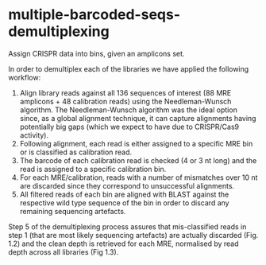 # multiple-barcoded-seqs-demultiplexing
Assign CRISPR data into bins, given an amplicons set.

In order to demultiplex each of the libraries we have applied the following workflow:
1. Align library reads against all 136 sequences of interest (88 MRE amplicons + 48 calibration reads) using the Needleman-Wunsch algorithm. The Needleman-Wunsch algorithm was the ideal option since, as a global alignment technique, it can capture alignments having potentially big gaps (which we expect to have due to CRISPR/Cas9 activity).
2. Following alignment, each read is either assigned to a specific MRE bin or is classified as calibration read.
3. The barcode of each calibration read is checked (4 or 3 nt long) and the read is assigned to a specific calibration bin.
4. For each MRE/calibration, reads with a number of mismatches over 10 nt are discarded since they correspond to unsuccessful alignments.
5. All filtered reads of each bin are aligned with BLAST against the respective wild type sequence of the bin in order to discard any remaining sequencing artefacts.

Step 5 of the demultiplexing process assures that mis-classified reads in step 1 (that are most likely sequencing artefacts) are actually discarded (Fig. 1.2) and the clean depth is retrieved for each MRE, normalised by read depth across all libraries (Fig 1.3).

